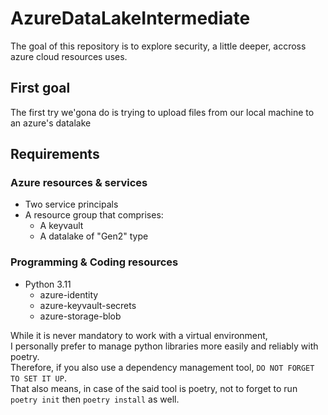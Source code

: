 # AzureDataLakeIntermediate
The goal of this repository is to explore security, a little deeper, accross azure cloud resources uses.

## First goal
The first try we'gona do is trying to upload files from our local machine to an azure's datalake

## Requirements
### Azure resources & services
* Two service principals
* A resource group that comprises:
    + A keyvault
    + A datalake of "Gen2" type

### Programming & Coding resources
* Python 3.11
    + azure-identity
    + azure-keyvault-secrets
    + azure-storage-blob

While it is never mandatory to work with a virtual environment,<br>
I personally prefer to manage python libraries more easily and reliably with poetry.<br>
Therefore, if you also use a dependency management tool, `DO NOT FORGET TO SET IT UP`.<br>
That also means, in case of the said tool is poetry, not to forget to run `poetry init` then `poetry install` as well.